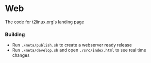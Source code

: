 # Web

The code for t2linux.org's landing page

### Building

- Run `./meta/publish.sh` to create a webserver ready release
- Run `./meta/develop.sh` and open `./src/index.html` to see real time changes